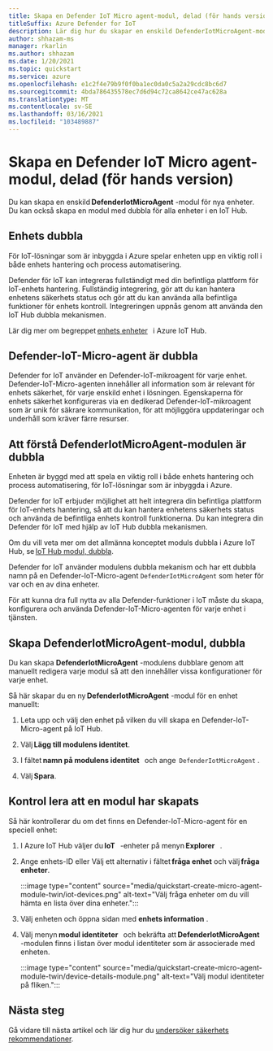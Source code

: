 ```yaml
---
title: Skapa en Defender IoT Micro agent-modul, delad (för hands version)
titleSuffix: Azure Defender for IoT
description: Lär dig hur du skapar en enskild DefenderIotMicroAgent-modul för nya enheter.
author: shhazam-ms
manager: rkarlin
ms.author: shhazam
ms.date: 1/20/2021
ms.topic: quickstart
ms.service: azure
ms.openlocfilehash: e1c2f4e79b9f0f0ba1ec0da0c5a2a29cdc8bc6d7
ms.sourcegitcommit: 4bda786435578ec7d6d94c72ca8642ce47ac628a
ms.translationtype: MT
ms.contentlocale: sv-SE
ms.lasthandoff: 03/16/2021
ms.locfileid: "103489887"
---
```

# <a name="create-a-defender-iot-micro-agent-module-twin-preview"></a>Skapa en Defender IoT Micro agent-modul, delad (för hands version)

Du kan skapa en enskild **DefenderIotMicroAgent** -modul för nya enheter. Du kan också skapa en modul med dubbla för alla enheter i en IoT Hub. 

## <a name="device-twins"></a>Enhets dubbla 

För IoT-lösningar som är inbyggda i Azure spelar enheten upp en viktig roll i både enhets hantering och process automatisering. 

Defender för IoT kan integreras fullständigt med din befintliga plattform för IoT-enhets hantering. Fullständig integrering, gör att du kan hantera enhetens säkerhets status och gör att du kan använda alla befintliga funktioner för enhets kontroll. Integreringen uppnås genom att använda den IoT Hub dubbla mekanismen. 

Lär dig mer om begreppet [enhets enheter](../iot-hub/iot-hub-devguide-device-twins.md)   i Azure IoT Hub. 

## <a name="defender-iot-micro-agent-twins"></a>Defender-IoT-Micro-agent är dubbla 

Defender for IoT använder en Defender-IoT-mikroagent för varje enhet. Defender-IoT-Micro-agenten innehåller all information som är relevant för enhets säkerhet, för varje enskild enhet i lösningen. Egenskaperna för enhets säkerhet konfigureras via en dedikerad Defender-IoT-mikroagent som är unik för säkrare kommunikation, för att möjliggöra uppdateringar och underhåll som kräver färre resurser. 

## <a name="understanding-defenderiotmicroagent-module-twins"></a>Att förstå DefenderIotMicroAgent-modulen är dubbla 

Enheten är byggd med att spela en viktig roll i både enhets hantering och process automatisering, för IoT-lösningar som är inbyggda i Azure.

Defender for IoT erbjuder möjlighet att helt integrera din befintliga plattform för IoT-enhets hantering, så att du kan hantera enhetens säkerhets status och använda de befintliga enhets kontroll funktionerna. Du kan integrera din Defender för IoT med hjälp av IoT Hub dubbla mekanismen.  

Om du vill veta mer om det allmänna konceptet moduls dubbla i Azure IoT Hub, se [IoT Hub modul, dubbla](../iot-hub/iot-hub-devguide-module-twins.md).

Defender for IoT använder modulens dubbla mekanism och har ett dubbla namn på en Defender-IoT-Micro-agent `DefenderIotMicroAgent` som heter för var och en av dina enheter. 

För att kunna dra full nytta av alla Defender-funktioner i IoT måste du skapa, konfigurera och använda Defender-IoT-Micro-agenten för varje enhet i tjänsten. 

## <a name="create-defenderiotmicroagent-module-twin"></a>Skapa DefenderIotMicroAgent-modul, dubbla 

Du kan skapa **DefenderIotMicroAgent** -modulens dubblare genom att manuellt redigera varje modul så att den innehåller vissa konfigurationer för varje enhet. 

Så här skapar du en ny **DefenderIotMicroAgent** -modul för en enhet manuellt: 

1. Leta upp och välj den enhet på vilken du vill skapa en Defender-IoT-Micro-agent på IoT Hub. 

1. Välj **Lägg till modulens identitet**. 

1. I fältet **namn på modulens identitet**   och ange  `DefenderIotMicroAgent` . 

1. Välj **Spara**. 

## <a name="verify-the-creation-of-a-module-twin"></a>Kontrol lera att en modul har skapats 

Så här kontrollerar du om det finns en Defender-IoT-Micro-agent för en speciell enhet: 

1. I Azure IoT Hub väljer du **IoT**   -enheter på menyn **Explorer**   . 

1. Ange enhets-ID eller Välj ett alternativ i fältet **fråga enhet** och välj **fråga enheter**.  

    :::image type="content" source="media/quickstart-create-micro-agent-module-twin/iot-devices.png" alt-text="Välj fråga enheter om du vill hämta en lista över dina enheter.":::

1. Välj enheten och öppna sidan med **enhets information** . 

1. Välj menyn **modul identiteter**   och bekräfta att **DefenderIotMicroAgent** -modulen finns i listan över modul identiteter som är associerade med enheten.  

    :::image type="content" source="media/quickstart-create-micro-agent-module-twin/device-details-module.png" alt-text="Välj modul identiteter på fliken.":::

## <a name="next-steps"></a>Nästa steg 

Gå vidare till nästa artikel och lär dig hur du [undersöker säkerhets rekommendationer](quickstart-investigate-security-recommendations.md).

